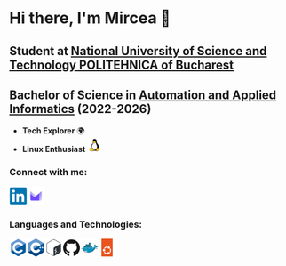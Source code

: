 # Hi there, I'm Mircea 👋 


## Student at [National University of Science and Technology POLITEHNICA of Bucharest](https://upb.ro/en/)
## Bachelor of Science in [Automation and Applied Informatics](https://upb.ro/en/faculties/the-faculty-of-automatic-control-and-computer-science/) (2022-2026)

- **Tech Explorer** 🌍 
- **Linux Enthusiast** <img src="./images/linux.svg" width="24" height="24"/> 


### Connect with me:
<a target="_blank" href="https://www.linkedin.com/in/mircea-cristian-calavri-57375329b/">
  <img align="left" width="32px" src="images/linkedin.svg"/>
</a>
<a target="_blank" href="mailto:mirceacalavri@protonmail.com?subject=Contact%20Request"</a>
  <img align="left" width="32px" src="images/protonmail.svg"/>
</a>

<br />
<br />

### Languages and Technologies:
<img align="left" width="32px" src="images/c.svg"/>
<img align="left" width="32px" src="images/cpp.svg"/>
<img align="left" width="32px" src="images/bash.svg"/>
<img align="left" width="32px" src="images/github.svg"/>
<img align="left" width="32px" src="images/docker.svg"/>
<img align="left" width="32px" src="images/ubuntu.svg"/>


<br />
<br />
<br />
<br />
<br />
